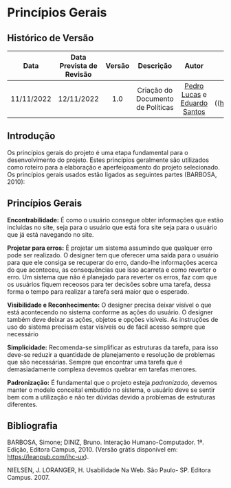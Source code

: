# Princípios Gerais

## Histórico de Versão
|Data|Data Prevista de Revisão|Versão|Descrição|Autor|Revisor|
| :----------: |:-----------:| :------: | :-----------: | :---------: |:---------: |
|11/11/2022|12/11/2022|1.0|Criação do Documento de Políticas| [Pedro Lucas](https://github.com/PedroLSF) e [Eduardo Santos](https://github.com/edudsan)|[Ana Luiza]((https://github.com/AnHoff)|

## Introdução
Os princípios gerais do projeto é uma etapa fundamental para o desenvolvimento do projeto. Estes princípios geralmente são utilizados como roteiro para a elaboração e aperfeiçoamento do projeto selecionado. Os princípios gerais usados estão ligados as seguintes partes (BARBOSA, 2010): 

## Princípios Gerais
**Encontrabilidade:** É como o usuário consegue obter informações que estão incluídas no site, seja para o usuário que está fora site seja para o usuário que já está navegando no site. 

**Projetar para erros:** É projetar um sistema assumindo que qualquer erro pode ser realizado. O designer tem que oferecer uma saída para o usuário para que ele consiga se recuperar do erro, dando-lhe informações acerca do que aconteceu, as consequências que isso acarreta e como reverter o erro. Um sistema que não é planejado para reverter os erros, faz com que os usuários fiquem receosos para ter decisões sobre uma tarefa, dessa forma o tempo para realizar a tarefa será maior que o esperado. 

**Visibilidade e Reconhecimento:** O designer precisa deixar visível o que está acontecendo no sistema conforme as ações do usuário. O designer também deve deixar as ações, objetos e opções visíveis. As instruções de uso do sistema precisam estar visíveis ou de fácil acesso sempre que necessário  

**Simplicidade:** Recomenda-se simplificar as estruturas da tarefa, para isso deve-se reduzir a quantidade de planejamento e resolução de problemas que são necessárias. Sempre que encontrar uma tarefa que é demasiadamente complexa devemos quebrar em tarefas menores.

**Padronização:** É fundamental que o projeto esteja *padronizado*, devemos manter o modelo conceital embutido no sistema, o usuário deve se sentir bem com a utilização e não ter dúvidas devido a problemas de estruturas diferentes.

## Bibliografia

BARBOSA, Simone; DINIZ, Bruno. Interação Humano-Computador. 1ª. Edição, Editora Campus, 2010. (Versão grátis disponível em: https://leanpub.com/ihc-ux). 

NIELSEN, J. LORANGER, H. Usabilidade Na Web. São Paulo- SP. Editora Campus. 2007. 
